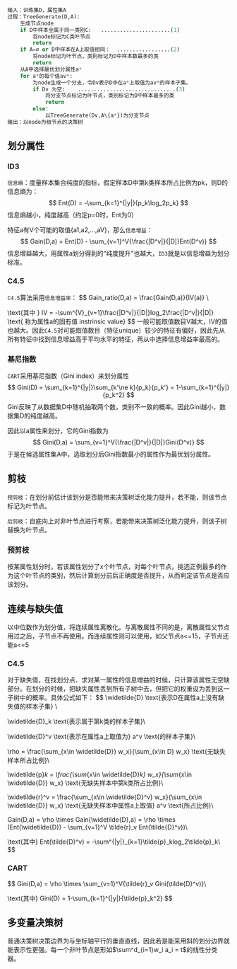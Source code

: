 

```python
输入：训练集D，属性集A
过程：TreeGenerate(D,A):
    生成节点node
    if D中样本全属于同一类别C:   ......................(1)
        将node标记为C类叶节点
        return
    if A=∅ or D中样本在A上取值相同：  .................(2)
        将node标记为叶节点，类别标记为D中样本数最多的类
        return
    从A中选择最优划分属性a*
    for a*的每个值av*:
        为node生成一个分支，令Dv表示D中在a*上取值为av*的样本子集。
        if Dv 为空:    ...............................(3)
            将分支节点标记为叶节点，类别标记为D中样本最多的类
            return
        else:
            以TreeGenerate(Dv,A\{a*})为分支节点
输出：以node为根节点的决策树
```

## 划分属性

### ID3
`信息熵`：度量样本集合纯度的指标，假定样本D中第k类样本所占比例为pk，则D的信息熵为：
$$
Ent(D) = -\sum_{k=1}^{|y|}{p_k\log_2p_k}
$$
信息熵越小，纯度越高（约定p=0时，Ent为0）

特征a有V个可能的取值{a1,a2,...,aV}，那么`信息增益`：
$$
Gain(D,a) = Ent(D) - \sum_{v=1}^V{\frac{|D^v|}{|D|}Ent(D^v)}
$$
信息增益越大，用属性a划分得到的“纯度提升”也越大，`ID3`就是以信息增益为划分标准。

### C4.5

`C4.5`算法采用`信息增益率`：
$$
Gain\_ratio(D,a) = \frac{Gain(D,a)}{IV(a)}   \\

\text{其中 } IV = -\sum^{V}_{v=1}\frac{|D^v|}{|D|}log_2\frac{|D^v|}{|D|} \text{ 称为属性a的固有值 instrinsic value}
$$
一般可能取值数目V越大，IV的值也越大。因此`C4.5`对可能取值数目（特征unique）较少的特征有偏好，因此先从所有特征中找到信息增益高于平均水平的特征，再从中选择信息增益率最高的。

### 基尼指数

`CART`采用基尼指数（Gini index）来划分属性
$$
Gini(D) = \sum_{k=1}^{|y|}\sum_{k'\ne k}{p_k}{p_k'} = 1-\sum_{k=1}^{|y|}{p_k^2}
$$
Gini反映了从数据集D中随机抽取两个数，类别不一致的概率。因此Gini越小，数据集D的纯度越高。

因此以a属性来划分，它的Gini指数为
$$
Gini(D,a) = \sum_{v=1}^V{\frac{|D^v|}{|D|}Gini(D^v)}
$$
于是在候选属性集A中，选取划分后Gini指数最小的属性作为最优划分属性。

## 剪枝
`预剪枝`：在划分前估计该划分是否能带来决策树泛化能力提升，若不能，则该节点标记为叶节点。

`后剪枝`：自底向上对非叶节点进行考察，若能带来决策树泛化能力提升，则该子树替换为叶节点。

### 预剪枝
按某属性划分时，若该属性划分了x个叶节点，对每个叶节点，挑选正例最多的作为这个叶节点的类别，然后计算划分前后正确度是否提升，从而判定该节点是否应该划分。

## 连续与缺失值
以中位数作为划分值，将连续属性离散化。与离散属性不同的是，离散属性父节点用过之后，子节点不再使用。而连续属性则可以使用，如父节点a<=15，子节点还能a<=5

### C4.5
对于缺失值，在找划分点、求对某一属性的信息增益的时候，只计算该属性无空缺部分。在划分的时候，把缺失属性丢到所有子树中去，但把它的权重设为丢到这一子树中的概率。具体公式如下：
$$
\widetilde{D} \text{表示D在属性a上没有缺失值的样本子集} \\

\widetilde{D}_k \text{表示属于第k类的样本子集}\\

\widetilde{D}^v \text{表示在属性a上取值为} a^v \text{的样本子集}\\

\rho = \frac{\sum_{x\in \widetilde{D}} w_x}{\sum_{x\in D} w_x} \text{无缺失样本所占比例}\\

\widetilde{p}_k = \frac{\sum_{x\in \widetilde{D}_k} w_x}{\sum_{x\in \widetilde{D}} w_x} \text{无缺失样本中第k类所占比例}\\

\widetilde{r}^v = \frac{\sum_{x\in \widetilde{D}^v} w_x}{\sum_{x\in \widetilde{D}} w_x} \text{无缺失样本中属性a上取值} a^v \text{所占比例}\\

Gain(D,a) = \rho \times Gain(\widetilde{D},a) = \rho \times (Ent(\widetilde{D}) - \sum_{v=1}^V \tilde{r}_v Ent(\tilde{D}^v))\\

\text{其中} Ent(\tilde{D}^v) = -\sum^{|y|}_{k=1}\tilde{p}_klog_2\tilde{p}_k\\
$$

### CART
$$
Gini(D,a) = \rho \times \sum_{v=1}^V{\tilde{r}_v Gini(\tilde{D}^v)}\\

\text{其中} Gini(D) = 1-\sum_{k=1}^{|y|}{\tilde{p}_k^2}
$$


## 多变量决策树
普通决策树决策边界为与坐标轴平行的垂直直线，因此若是能采用斜的划分边界就能表示性更强。每一个非叶节点是形如$\sum^d_{i=1}w_i a_i = t$的线性分类器。



























